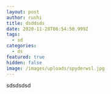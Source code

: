 ```yaml
---
layout: post
author: rushi
title: dsddsds
date: 2020-11-28T06:54:50.999Z
tags:
  - sd
categories:
  - ds
featured: true
hidden: false
image: /images/uploads/spyderwsl.jpg
---
```

sdsdsdsd